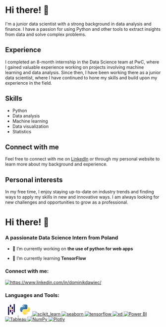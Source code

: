 <h1>Hi there! 👋</h1>

<p>I'm a junior data scientist with a strong background in data analysis and finance. I have a passion for using Python and other tools to extract insights from data and solve complex problems.</p>

<h2>Experience</h2>

<p>I completed an 8-month internship in the Data Science team at PwC, where I gained valuable experience working on projects involving machine learning and data analysis. Since then, I have been working there as a junior data scientist, where I have continued to hone my skills and build upon my experience in the field.</p>

<h2>Skills</h2>

<ul>
  <li>Python</li>
  <li>Data analysis</li>
  <li>Machine learning</li>
  <li>Data visualization</li>
  <li>Statistics</li>
</ul>

<h2>Connect with me</h2>

<p>Feel free to connect with me on <a href="https://www.linkedin.com/in/dominikdawiec/">LinkedIn</a> or through my personal website to learn more about my background and experience.</p>

<h2>Personal interests</h2>

<p>In my free time, I enjoy staying up-to-date on industry trends and finding ways to apply my skills in new and innovative ways. I am always looking for new challenges and opportunities to grow as a professional.</p>











<h1 align="left">Hi there! 👋</h1>
<h3 align="left">A passionate Data Science Intern from Poland</h3>

- 🔭 I’m currently working on **the use of python for web apps**


- 🌱 I’m currently learning **TensorFlow**

<h3 align="left">Connect with me:</h3>
<p align="left">
<a href="https://www.linkedin.com/in/dominikdawiec/" target="blank"><img align="center" src="https://raw.githubusercontent.com/rahuldkjain/github-profile-readme-generator/master/src/images/icons/Social/linked-in-alt.svg" alt="https://www.linkedin.com/in/dominikdawiec/" height="30" width="40" /></a>
</p>

<h3 align="left">Languages and Tools:</h3>
<a href="https://pandas.pydata.org/" target="_blank" rel="noreferrer"> <img src="https://raw.githubusercontent.com/devicons/devicon/2ae2a900d2f041da66e950e4d48052658d850630/icons/pandas/pandas-original.svg" alt="pandas" width="40" height="40"/> </a> <a href="https://www.python.org" target="_blank" rel="noreferrer"> <img src="https://raw.githubusercontent.com/devicons/devicon/master/icons/python/python-original.svg" alt="python" width="40" height="40"/> </a> <a href="https://scikit-learn.org/" target="_blank" rel="noreferrer"> <img src="https://upload.wikimedia.org/wikipedia/commons/0/05/Scikit_learn_logo_small.svg" alt="scikit_learn" width="40" height="40"/> </a> <a href="https://seaborn.pydata.org/" target="_blank" rel="noreferrer"> <img src="https://seaborn.pydata.org/_images/logo-mark-lightbg.svg" alt="seaborn" width="40" height="40"/> </a> <a href="https://www.tensorflow.org" target="_blank" rel="noreferrer"> <img src="https://www.vectorlogo.zone/logos/tensorflow/tensorflow-icon.svg" alt="tensorflow" width="40" height="40"/> </a> <a href="https://www.adobe.com/products/xd.html" target="_blank" rel="noreferrer"> <img src="https://cdn.worldvectorlogo.com/logos/adobe-xd.svg" alt="xd" width="40" height="40"/> </a> <a href=" X" target="_blank" rel="noreferrer"> <img src="https://www.vectorlogo.zone/logos/microsoft_powerbi/microsoft_powerbi-icon.svg" alt="Power BI" width="40" height="40"/> </a> <a href=" X" target="_blank" rel="noreferrer"> <img src="https://cdn.worldvectorlogo.com/logos/tableau-software.svg" alt="Tableau" width="40" height="40"/> </a> <a href=" X" target="_blank" rel="noreferrer"> <img src="https://cdn.worldvectorlogo.com/logos/numpy-1.svg" alt="NumPy" width="40" height="40"/>  </a> <a href=" X" target="_blank" rel="noreferrer"> <img src="https://www.vectorlogo.zone/logos/plot_ly/plot_ly-icon.svg" alt="Plotly" width="40" height="40"/> </p>
